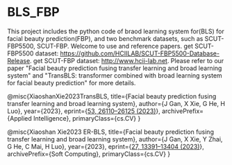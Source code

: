 # BLS_FBP
This project includes the python code of braod learning system for(BLS) for facial beauty prediction(FBP), and two benchmark datasets, such as SCUT-FBP5500, SCUT-FBP. Welcome to use and reference papers.
 get SCUT-FBP5500 dataset: https://github.com/HCIILAB/SCUT-FBP5500-Database-Release.
 get SCUT-FBP dataset: http://www.hcii-lab.net.
 Please refer to our paper "Facial beauty prediction fusing transfer learning and broad learning system" and "TransBLS: transformer combined with broad learning system for facial beauty prediction" for more details.

 @misc{XiaoshanXie2023TransBLS,
    title={Facial beauty prediction fusing transfer learning and broad learning system}, 
    author={J Gan, X Xie, G He, H Luo},
    year={2023},
    eprint={[53, 26110–26125 (2023)](https://doi.org/10.1007/s10489-023-04931-8)},
    archivePrefix={Applied Intelligence},
    primaryClass={cs.CV}
    }

 @misc{Xiaoshan Xie2023 ER-BLS,
    title={Facial beauty prediction fusing transfer learning and broad learning system}, 
    author={J Gan, X Xie, Y Zhai, G He, C Mai, H Luo},
    year={2023},
    eprint={[27, 13391–13404 (2023)](https://doi.org/10.1007/s00500-022-07563-1)},
    archivePrefix={Soft Computing},
    primaryClass={cs.CV}
    }
